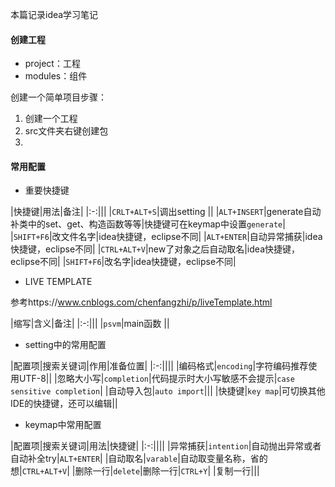 本篇记录idea学习笔记
#### 创建工程
- project：工程
- modules：组件

创建一个简单项目步骤：

1. 创建一个工程
2. src文件夹右键创建包
3.


#### 常用配置
- 重要快捷键

|快捷键|用法|备注|
|:-:|||
|`CRLT+ALT+S`|调出setting ||
|`ALT+INSERT`|generate自动补类中的set、get、构造函数等等|快捷键可在keymap中设置`generate`|
|`SHIFT+F6`|改文件名字|idea快捷键，eclipse不同|
|`ALT+ENTER`|自动异常捕获|idea快捷键，eclipse不同|
|`CTRL+ALT+V`|new了对象之后自动取名|idea快捷键，eclipse不同|
|`SHIFT+F6`|改名字|idea快捷键，eclipse不同|

- LIVE TEMPLATE


参考https://www.cnblogs.com/chenfangzhi/p/liveTemplate.html

|缩写|含义|备注|
|:-:|||
|`psvm`|main函数 ||

- setting中的常用配置

|配置项|搜索关键词|作用|准备位置|
|:-:||||
|编码格式|`encoding`|字符编码推荐使用UTF-8||
|忽略大小写|`completion`|代码提示时大小写敏感不会提示|`case sensitive completion`|
|自动导入包|`auto import`|||
|快捷键|`key map`|可切换其他IDE的快捷键，还可以编辑||

- keymap中常用配置

|配置项|搜索关键词|用法|快捷键|
|:-:||||
|异常捕获|`intention`|自动抛出异常或者自动补全try|`ALT+ENTER`|
|自动取名|`varable`|自动取变量名称，省的想|`CTRL+ALT+V`|
|删除一行|`delete`|删除一行|`CTRL+Y`|
|复制一行|||
